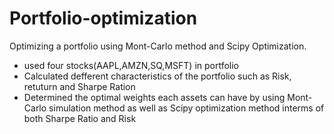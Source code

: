 # Portfolio-optimization
Optimizing a portfolio using Mont-Carlo method and  Scipy Optimization.

* used four stocks(AAPL,AMZN,SQ,MSFT) in portfolio
* Calculated defferent characteristics of the portfolio such as Risk, retuturn and Sharpe Ration 
* Determined the optimal weights each assets can have by using Mont-Carlo simulation method as well as Scipy optimization method interms of both Sharpe Ratio and Risk

